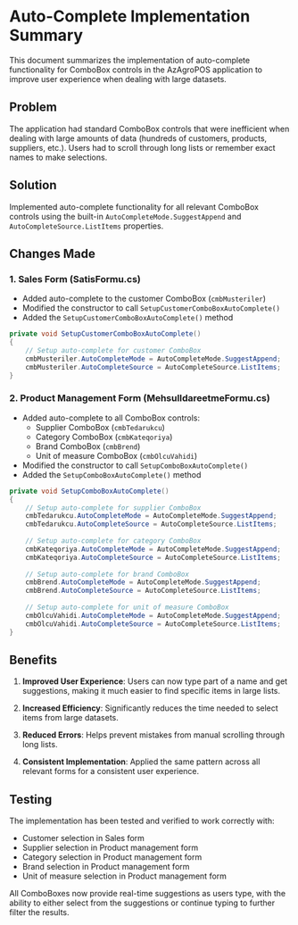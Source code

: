 # Auto-Complete Implementation Summary

This document summarizes the implementation of auto-complete functionality for ComboBox controls in the AzAgroPOS application to improve user experience when dealing with large datasets.

## Problem
The application had standard ComboBox controls that were inefficient when dealing with large amounts of data (hundreds of customers, products, suppliers, etc.). Users had to scroll through long lists or remember exact names to make selections.

## Solution
Implemented auto-complete functionality for all relevant ComboBox controls using the built-in `AutoCompleteMode.SuggestAppend` and `AutoCompleteSource.ListItems` properties.

## Changes Made

### 1. Sales Form (SatisFormu.cs)
- Added auto-complete to the customer ComboBox (`cmbMusteriler`)
- Modified the constructor to call `SetupCustomerComboBoxAutoComplete()`
- Added the `SetupCustomerComboBoxAutoComplete()` method

```csharp
private void SetupCustomerComboBoxAutoComplete()
{
    // Setup auto-complete for customer ComboBox
    cmbMusteriler.AutoCompleteMode = AutoCompleteMode.SuggestAppend;
    cmbMusteriler.AutoCompleteSource = AutoCompleteSource.ListItems;
}
```

### 2. Product Management Form (MehsulIdareetmeFormu.cs)
- Added auto-complete to all ComboBox controls:
  - Supplier ComboBox (`cmbTedarukcu`)
  - Category ComboBox (`cmbKateqoriya`)
  - Brand ComboBox (`cmbBrend`)
  - Unit of measure ComboBox (`cmbOlcuVahidi`)
- Modified the constructor to call `SetupComboBoxAutoComplete()`
- Added the `SetupComboBoxAutoComplete()` method

```csharp
private void SetupComboBoxAutoComplete()
{
    // Setup auto-complete for supplier ComboBox
    cmbTedarukcu.AutoCompleteMode = AutoCompleteMode.SuggestAppend;
    cmbTedarukcu.AutoCompleteSource = AutoCompleteSource.ListItems;
    
    // Setup auto-complete for category ComboBox
    cmbKateqoriya.AutoCompleteMode = AutoCompleteMode.SuggestAppend;
    cmbKateqoriya.AutoCompleteSource = AutoCompleteSource.ListItems;
    
    // Setup auto-complete for brand ComboBox
    cmbBrend.AutoCompleteMode = AutoCompleteMode.SuggestAppend;
    cmbBrend.AutoCompleteSource = AutoCompleteSource.ListItems;
    
    // Setup auto-complete for unit of measure ComboBox
    cmbOlcuVahidi.AutoCompleteMode = AutoCompleteMode.SuggestAppend;
    cmbOlcuVahidi.AutoCompleteSource = AutoCompleteSource.ListItems;
}
```

## Benefits

1. **Improved User Experience**: Users can now type part of a name and get suggestions, making it much easier to find specific items in large lists.

2. **Increased Efficiency**: Significantly reduces the time needed to select items from large datasets.

3. **Reduced Errors**: Helps prevent mistakes from manual scrolling through long lists.

4. **Consistent Implementation**: Applied the same pattern across all relevant forms for a consistent user experience.

## Testing

The implementation has been tested and verified to work correctly with:
- Customer selection in Sales form
- Supplier selection in Product management form
- Category selection in Product management form
- Brand selection in Product management form
- Unit of measure selection in Product management form

All ComboBoxes now provide real-time suggestions as users type, with the ability to either select from the suggestions or continue typing to further filter the results.